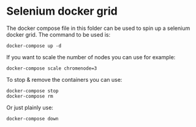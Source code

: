 # Selenium docker grid

The docker compose file in this folder can be used to spin up a selenium docker grid. The command to be used is:

	docker-compose up -d
	
If you want to scale the number of nodes you can use for example:

	docker-compose scale chromenode=3
	
To stop & remove the containers you can use:

	docker-compose stop
	docker-compose rm
	
Or just plainly use:

	docker-compose down
